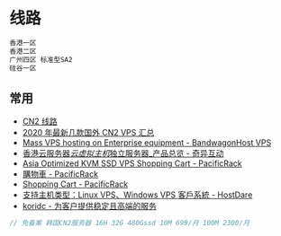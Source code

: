 # 线路

```c# 
香港一区
香港二区
广州四区 标准型SA2
硅谷一区
```

## 常用

- [CN2 线路](httpszhuanlan.zhihu.comp106922428)
- [2020 年最新几款国外 CN2 VPS 汇总](https://zhuanlan.zhihu.com/p/258793425)
- [Mass VPS hosting on Enterprise equipment - BandwagonHost VPS](https://bwh88.net/)
- [香港云服务器*云虚拟主机*独立服务器\_产品总览 - 奇异互动](https://www.7e.hk/act/sale/)
- [Asia Optimized KVM SSD VPS Shopping Cart - PacificRack](https://pacificrack.com/portal/store/asia-optimized-kvm-ssd-vps)
- [購物車 - PacificRack](https://pacificrack.com/portal/store/asia-optimized-kvm-ssd-vps?language=chinese)
- [Shopping Cart - PacificRack](https://pacificrack.com/portal/store/multi-ip-server)
- [支持主机类型：Linux VPS、Windows VPS 客戶系統 - HostDare](https://manage.hostdare.com/index.php?language=chinese)
- [koridc - 为客户提供稳定且高端的服务](https://www.koridc.net/page/ip.html)

```c#
// 免备案 韩国CN2服务器 16H 32G 480Gssd 10M 699/月 100M 2300/月
```

